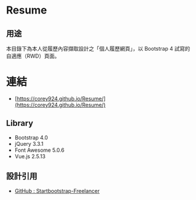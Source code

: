 Resume
=================

## 用途

本目錄下為本人從履歷內容擷取設計之「個人履歷網頁」，以 Bootstrap 4 試寫的自適應（RWD）頁面。


# 連結
* [https://corey924.github.io/Resume/](https://corey924.github.io/Resume/)

## Library

* Bootstrap 4.0
* jQuery 3.3.1
* Font Awesome 5.0.6
* Vue.js 2.5.13


## 設計引用

* [GitHub : Startbootstrap-Freelancer](https://github.com/BlackrockDigital/startbootstrap-freelancer)
